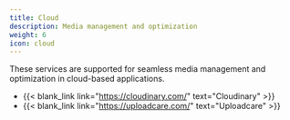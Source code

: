 ```yaml
---
title: Cloud
description: Media management and optimization
weight: 6
icon: cloud
---
```


These services are supported for seamless media management and optimization in cloud-based applications.

* {{< blank_link link="https://cloudinary.com/" text="Cloudinary" >}}
* {{< blank_link link="https://uploadcare.com/" text="Uploadcare" >}}
